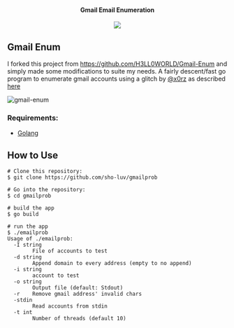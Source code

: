 <h4 align="center">Gmail Email Enumeration</h4>
<p align="center">
  <a href="https://twitter.com/sho_luv">
    <img src="https://img.shields.io/badge/Twitter-%40sho_luv-blue.svg">
  </a>
</p>

## Gmail Enum

I forked this project from https://github.com/H3LL0WORLD/Gmail-Enum and simply made some modifications to suite my needs. 
A fairly descent/fast go program to enumerate gmail accounts using a glitch by [@x0rz](https://twitter.com/x0rz) as described [here](https://blog.0day.rocks/abusing-gmail-to-get-previously-unlisted-e-mail-addresses-41544b62b2)

<img src="https://github.com/sho-luv/Gmail-Enum/blob/master/img/gmail-enum.gif" alt="gmail-enum" />

### Requirements:
- [Golang](https://golang.org)

## How to Use
```
# Clone this repository:
$ git clone https://github.com/sho-luv/gmailprob

# Go into the repository:
$ cd gmailprob

# build the app
$ go build 

# run the app
$ ./emailprob 
Usage of ./emailprob:
  -I string
    	File of accounts to test
  -d string
    	Append domain to every address (empty to no append)
  -i string
    	account to test
  -o string
    	Output file (default: Stdout)
  -r	Remove gmail address' invalid chars
  -stdin
    	Read accounts from stdin
  -t int
    	Number of threads (default 10)
```

